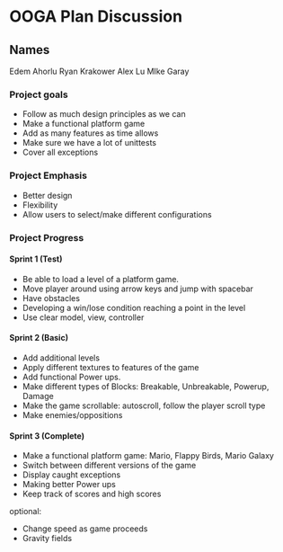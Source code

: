 # OOGA Plan Discussion
## Names
Edem Ahorlu
Ryan Krakower
Alex Lu
MIke Garay

### Project goals
* Follow as much design principles as we can
* Make a functional platform game
* Add as many features as time allows
* Make sure we have a lot of unittests 
* Cover all exceptions


### Project Emphasis
* Better design
* Flexibility
* Allow users to select/make different configurations

### Project Progress

#### Sprint 1 (Test)
- Be able to load a level of a platform game.
- Move player around using arrow keys and jump with spacebar
- Have obstacles
- Developing a win/lose condition reaching a point in the level
- Use clear model, view, controller

#### Sprint 2 (Basic)
- Add additional levels
- Apply different textures to features of the game
- Add functional Power ups.
- Make different types of Blocks: Breakable, Unbreakable, Powerup, Damage
- Make the game scrollable: autoscroll, follow the player scroll type
- Make enemies/oppositions


#### Sprint 3 (Complete)
- Make a functional platform game: Mario, Flappy Birds, Mario Galaxy
- Switch between different versions of the game
- Display caught exceptions
- Making better Power ups
- Keep track of scores and high scores

optional:
- Change speed as game proceeds
- Gravity fields
